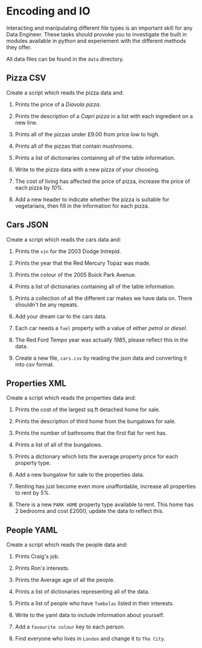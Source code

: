 # Encoding and IO

Interacting and manipulating different file types is an important skill for any Data Engineer. These tasks should provoke you to investigate the built in modules available in python and experiement with the different methods they offer.

All data files can be found in the `data` directory.

## Pizza CSV

Create a script which reads the pizza data and:

1. Prints the price of a _Diavola pizza_.

2. Prints the description of a _Capri pizza_ in a list with each ingredient on a new line.

3. Prints all of the pizzas under £9.00 from price low to high.

4. Prints all of the pizzas that contain mushrooms.

5. Prints a list of dictionaries containing all of the table information.

6. Write to the pizza data with a new pizza of your choosing.

7. The cost of living has affected the price of pizza, increase the price of each pizza by _10%_.

8. Add a new header to indicate whether the pizza is suitable for vegetarians, then fill in the information for each pizza.


## Cars JSON

Create a script which reads the cars data and:

1. Prints the `vin` for the 2003 Dodge Intrepid.

2. Prints the year that the Red Mercury Topaz was made.

3. Prints the colour of the 2005 Buick Park Avenue.

4. Prints a list of dictionaries containing all of the table information.

5. Prints a collection of all the different car makes we have data on. There shouldn't be any repeats.

6. Add your dream car to the cars data.

7. Each car needs a `fuel` property with a value of either _petrol_ or _diesel_.

8. The Red Ford Tempo year was actually _1985_, please reflect this in the data.

9. Create a new file, `cars.csv` by reading the json data and converting it into csv format.


## Properties XML

Create a script which reads the properties data and:

1. Prints the cost of the largest sq.ft detached home for sale.

2. Prints the description of third home from the bungalows for sale.

3. Prints the number of bathrooms that the first flat for rent has.

4. Prints a list of all of the bungalows.

5. Prints a dictionary which lists the average property price for each property type. 

6. Add a new bungalow for sale to the properties data.

7. Renting has just become even more unaffordable, increase all properties to rent by _5%_.

8. There is a new `PARK HOME` property type available to rent. This home has 2 bedrooms and cost £2000, update the data to reflect this.


## People YAML

Create a script which reads the people data and:

1. Prints Craig's job.

2. Prints Ron's interests.

3. Prints the Average age of all the people.

4. Prints a list of dictionaries representing all of the data.

5. Prints a list of people who have `Tombolas` listed in their interests.

6. Write to the yaml data to include information about yourself.

7. Add a `favourite colour` key to each person.

8. Find everyone who lives in `London` and change it to `The City`.
